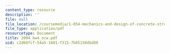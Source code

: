 ```yaml
---
content_type: resource
description: ''
file: null
file_location: /coursemedia/1-054-mechanics-and-design-of-concrete-structures-spring-2004/c2d68fcf54a51601f3157b65150dbd89_2004_hw4_ocw.pdf
file_type: application/pdf
resourcetype: Document
title: 2004_hw4_ocw.pdf
uid: c2d68fcf-54a5-1601-f315-7b65150dbd89
---
```

